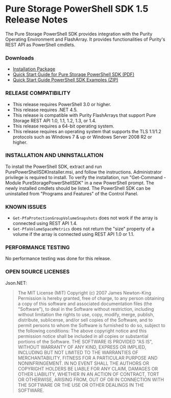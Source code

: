 # Pure Storage PowerShell SDK 1.5 Release Notes

The Pure Storage PowerShell SDK provides integration with the Purity Operating Environment and FlashArray. It provides functionalities of Purity's REST API as PowerShell cmdlets.

### Downloads
* [Installation Package](/blob/master/PurePowerShellSDKInstaller.msi)
* [Quick Start Guide for Pure Storage PowerShell SDK (PDF)](/blob/master/Quick%20Start%20Guide%20for%20Pure%20Storage%20PowerShell%20SDK.pdf)
* [Quick Start Guide PowerShell SDK Examples (ZIP)](/blob/master/SDK-Examples.zip)

### RELEASE COMPATIBILITY

* This release requires PowerShell 3.0 or higher.
* This release requires .NET 4.5.
* This release is compatible with Purity FlashArrays that support Pure Storage REST API 1.0, 1.1, 1.2, 1.3, or 1.4.
* This release requires a 64-bit operating system.
* This release requires an operating system that supports the TLS 1.1/1.2 protocols such as Windows 7 & up or Windows Server 2008 R2 or higher.

### INSTALLATION AND UNINSTALLATION

To install the PowerShell SDK, extract and run PurePowerShellSDKInstaller.msi, and follow the instructions. Administrator privilege is required to install. To verify the installation, run "Get-Command -Module PureStoragePowerShellSDK" in a new PowerShell prompt. The newly installed cmdlets should be listed. The PowerShell SDK can be uninstalled from "Programs and Features" of the Control Panel.

### KNOWN ISSUES

* `Get-PfaProtectionGroupVolumeSnapshots` does not work if the array is connected using REST API 1.4.
* `Get-PfaVolumeSpaceMetrics` does not return the "size" property of a volume if the array is connected using REST API 1.0 or 1.1.

### PERFORMANCE TESTING

No performance testing was done for this release.

### OPEN SOURCE LICENSES

Json.NET:
> The MIT License (MIT)
Copyright (c) 2007 James Newton-King
Permission is hereby granted, free of charge, to any person obtaining a copy of this software and associated documentation files (the "Software"), to deal in the Software without restriction, including without limitation the rights to use, copy, modify, merge, publish, distribute, sublicense, and/or sell copies of the Software, and to permit persons to whom the Software is furnished to do so, subject to the following conditions:
The above copyright notice and this permission notice shall be included in all copies or substantial portions of the Software.
THE SOFTWARE IS PROVIDED "AS IS", WITHOUT WARRANTY OF ANY KIND, EXPRESS OR IMPLIED, INCLUDING BUT NOT LIMITED TO THE WARRANTIES OF MERCHANTABILITY, FITNESS FOR A PARTICULAR PURPOSE AND NONINFRINGEMENT. IN NO EVENT SHALL THE AUTHORS OR COPYRIGHT HOLDERS BE LIABLE FOR ANY CLAIM, DAMAGES OR OTHER LIABILITY, WHETHER IN AN ACTION OF CONTRACT, TORT OR OTHERWISE, ARISING FROM, OUT OF OR IN CONNECTION WITH THE SOFTWARE OR THE USE OR OTHER DEALINGS IN THE SOFTWARE.
